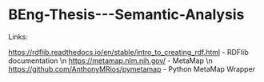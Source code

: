 # BEng-Thesis---Semantic-Analysis

Links:

https://rdflib.readthedocs.io/en/stable/intro_to_creating_rdf.html - RDFlib documentation \n
https://metamap.nlm.nih.gov/ - MetaMap \n
https://github.com/AnthonyMRios/pymetamap - Python MetaMap Wrapper

